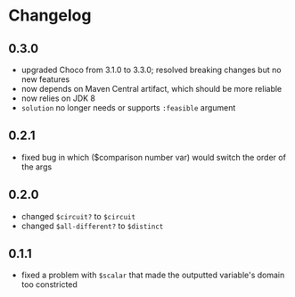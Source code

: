 # Changelog

## 0.3.0
- upgraded Choco from 3.1.0 to 3.3.0; resolved breaking changes but no new features
- now depends on Maven Central artifact, which should be more reliable
- now relies on JDK 8
- `solution` no longer needs or supports `:feasible` argument

## 0.2.1
- fixed bug in which ($comparison number var) would switch the order of the args

## 0.2.0
- changed `$circuit?` to `$circuit`
- changed `$all-different?` to `$distinct`

## 0.1.1
- fixed a problem with `$scalar` that made the outputted variable's domain too constricted
